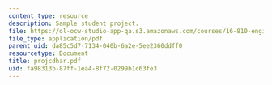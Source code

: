 ```yaml
---
content_type: resource
description: Sample student project.
file: https://ol-ocw-studio-app-qa.s3.amazonaws.com/courses/16-810-engineering-design-and-rapid-prototyping-january-iap-2007/fa98313b87ff1ea48f720299b1c63fe3_projcdhar.pdf
file_type: application/pdf
parent_uid: da85c5d7-7134-040b-6a2e-5ee2360ddff0
resourcetype: Document
title: projcdhar.pdf
uid: fa98313b-87ff-1ea4-8f72-0299b1c63fe3
---
```

